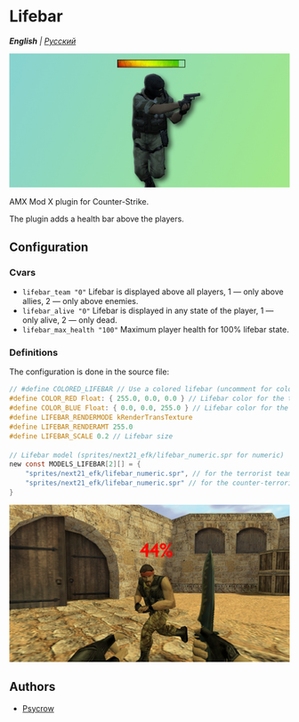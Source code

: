 # Lifebar

_**English** | [Русский](README.ru.md)_

![Lifebar](images/lifebar.jpg)

AMX Mod X plugin for Counter-Strike.

The plugin adds a health bar above the players.

## Configuration
### Cvars
- ```lifebar_team "0"``` Lifebar is displayed above all players, 1 — only above allies, 2 — only above enemies.
- ```lifebar_alive "0"``` Lifebar is displayed in any state of the player, 1 — only alive, 2 — only dead.
- ```lifebar_max_health "100"``` Maximum player health for 100% lifebar state.

### Definitions
The configuration is done in the source file:
```c
// #define COLORED_LIFEBAR // Use a colored lifebar (uncomment for color support)
#define COLOR_RED Float: { 255.0, 0.0, 0.0 } // Lifebar color for the terrorist team
#define COLOR_BLUE Float: { 0.0, 0.0, 255.0 } // Lifebar color for the counter-terrorist team
#define LIFEBAR_RENDERMODE kRenderTransTexture
#define LIFEBAR_RENDERAMT 255.0
#define LIFEBAR_SCALE 0.2 // Lifebar size

// Lifebar model (sprites/next21_efk/lifebar_numeric.spr for numeric)
new const MODELS_LIFEBAR[2][] = {
	"sprites/next21_efk/lifebar_numeric.spr", // for the terrorist team
	"sprites/next21_efk/lifebar_numeric.spr" // for the counter-terrorist team
}
```

![Lifebar](images/lifebar2.jpg)

## Authors
- [Psycrow](https://github.com/Psycrow101)
